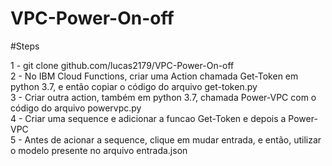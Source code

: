 # VPC-Power-On-off
#Steps

1 - git clone github.com/lucas2179/VPC-Power-On-off <br>
2 - No IBM Cloud Functions, criar uma Action chamada Get-Token em python 3.7, e então copiar o código do arquivo get-token.py <br>
3 - Criar outra action, também em python 3.7, chamada Power-VPC com o código do arquivo powervpc.py <br>
4 - Criar uma sequence e adicionar a funcao Get-Token e depois a Power-VPC <br>
5 - Antes de acionar a sequence, clique em mudar entrada, e então, utilizar o modelo presente no arquivo entrada.json <br>
